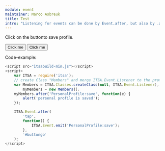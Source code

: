 ```yaml
---
module: event
maintainer: Marco Asbreuk
title: Test
intro: "Listening for events can be done by Event.after, but also by .after on an object or Class-instance. This example demonstrates the latter. You can add this functionality on the instance, by merging Event.Listener."
---
```

Click on the buttonto save profile.

<i-dummy id="cont">
<button class="pure-button pure-button-primary pure-button-bordered">Click me</button>
</i-dummy>

<i-dummy id="cont2">
<button class="pure-button pure-button-primary pure-button-bordered">Click me</button>
</i-dummy>


Code-example:

```js
<script src="itsabuild-min.js"></script>
<script>
    var ITSA = require('itsa');
    // create Class "Members" and merge ITSA.Event.Listener to the prototype:
    var Members = ITSA.Classes.createClass(null, ITSA.Event.Listener),
        myMembers = new Members();
    myMembers.after('PersonalProfile:save', function(e) {
        alert('personal profile is saved');
    });

    ITSA.Event.after(
        'tap',
        function() {
            ITSA.Event.emit('PersonalProfile:save');
        },
        '#buttongo'
    );
</script>
```

<script src="../../dist/itsabuild.js"></script>
<script>
    var ITSA = require('itsa');
    var cont = document.getElement('#cont');

    cont.merge(ITSA.Event.Listener);
    cont.merge(ITSA.Event._CE_listener);
    cont.merge(ITSA.Event.Emitter('dummy'));

    ITSA.Event.after(
        'tap',
        function() {
            console.warn('general click');
        },
        'button'
    );

    cont.after(
        'tap',
        function() {
            console.warn('container click');
        },
        'button'
    );

    cont.selfAfter(
        'tap',
        function() {
            console.warn('container self click');
        },
        'button'
    );

</script>